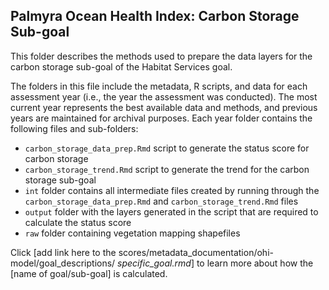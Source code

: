 ## Palmyra Ocean Health Index: Carbon Storage Sub-goal 

This folder describes the methods used to prepare the data layers for the carbon storage sub-goal of the Habitat Services goal. 

The folders in this file include the metadata, R scripts, and data for each assessment year (i.e., the year the assessment was conducted). The most current year represents the best available data and methods, and previous years are maintained for archival purposes. Each year folder contains the following files and sub-folders:  

- `carbon_storage_data_prep.Rmd` script to generate the status score for carbon storage   
- `carbon_storage_trend.Rmd` script to generate the trend for the carbon storage sub-goal   
- `int` folder contains all intermediate files created by running through the `carbon_storage_data_prep.Rmd` and `carbon_storage_trend.Rmd` files      
- `output` folder with the layers generated in the script that are required to calculate the status score    
- `raw` folder containing vegetation mapping shapefiles      

Click [add link here to the scores/metadata_documentation/ohi-model/goal_descriptions/ *specific_goal.rmd*] to learn more about how the [name of goal/sub-goal] is calculated. 





